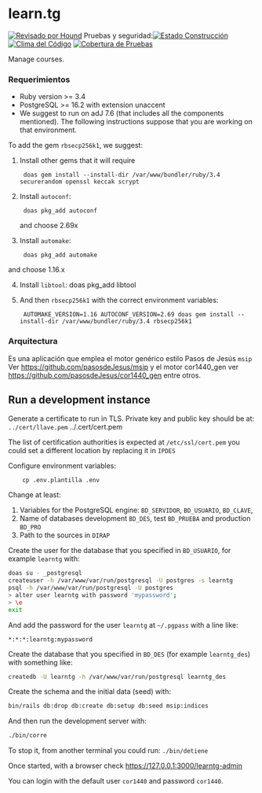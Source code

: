 # learn.tg

[![Revisado por Hound](https://img.shields.io/badge/Reviewed_by-Hound-8E64B0.svg)](https://houndci.com) Pruebas y seguridad:[![Estado Construcción](https://gitlab.com/pasosdeJesus/learn.tg/badges/main/pipeline.svg)](https://gitlab.com/pasosdeJesus/learn.tg/-/pipelines?page=1&scope=all&ref=main) [![Clima del Código](https://codeclimate.com/github/pasosdeJesus/learn.tg/badges/gpa.svg)](https://codeclimate.com/github/pasosdeJesus/learn.tg) [![Cobertura de Pruebas](https://codeclimate.com/github/pasosdeJesus/learn.tg/badges/coverage.svg)](https://codeclimate.com/github/pasosdeJesus/learn.tg)

Manage courses.


### Requerimientos
* Ruby version >= 3.4
* PostgreSQL >= 16.2 with extension unaccent 
* We suggest to run on adJ 7.6 (that includes all the components mentioned).
  The following instructions suppose that you are working on that environment.

To add the gem `rbsecp256k1`, we suggest:

1. Install other gems that it will require

        doas gem install --install-dir /var/www/bundler/ruby/3.4 securerandom openssl keccak scrypt

2. Install `autoconf`:

        doas pkg_add autoconf
    and choose 2.69x

3. Install `automake`:

        doas pkg_add automake
  and choose 1.16.x

4. Install `libtool`:
        doas pkg_add libtool

5. And then `rbsecp256k1` with the correct environment variables:

        AUTOMAKE_VERSION=1.16 AUTOCONF_VERSION=2.69 doas gem install --install-dir /var/www/bundler/ruby/3.4 rbsecp256k1


### Arquitectura

Es una aplicación que emplea el motor genérico estilo Pasos de Jesús ```msip```
Ver https://github.com/pasosdeJesus/msip
y el motor cor1440_gen ver https://github.com/pasosdeJesus/cor1440_gen entre
otros.

## Run a development instance

Generate a certificate to run in TLS. Private key and public key should be at:
`../cert/llave.pem` ../.cert/cert.pem

The list of certification authorities is expected at `/etc/ssl/cert.pem` you
could set a different location by replacing it in `IPDES`

Configure environment variables:

        cp .env.plantilla .env

Change at least:
1. Variables for the PostgreSQL engine: `BD_SERVIDOR`, `BD_USUARIO`, `BD_CLAVE`, 
2. Name of databases development `BD_DES`, test `BD_PRUEBA` and 
   production `BD_PRO`
3. Path to the sources in `DIRAP`

Create the user for the database that you specified in `BD_USUARIO`, for example `learntg` with:

```sh
doas su - _postgresql
createuser -h /var/www/var/run/postgresql -U postgres -s learntg
psql -h /var/www/var/run/postgresql -U postgres
> alter user learntg with password 'mypassword';
> \e
exit
```

And add the password for the user `learntg` at `~/.pgpass` with a line like:
```
*:*:*:learntg:mypassword
```

Create the database that you specified in `BD_DES` (for example `learntg_des`) with something like:
```sh
createdb -U learntg -h /var/www/var/run/postgresql learntg_des
```

Create the schema and the initial data (seed) with:
```sh
bin/rails db:drop db:create db:setup db:seed msip:indices
```

And then run the development server with:
```sh
./bin/corre
```

To stop it, from another terminal you could run: `./bin/detiene`

Once started, with a browser check https://127.0.0.1:3000/learntg-admin

You can login with the default user `cor1440` and password `cor1440`.




